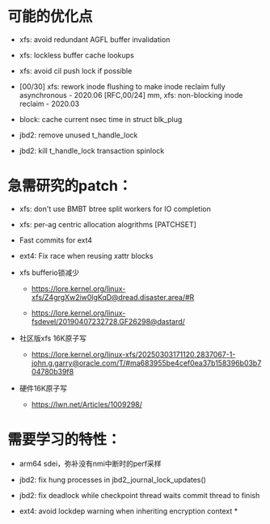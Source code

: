 # 可能的优化点

- xfs: avoid redundant AGFL buffer invalidation

- xfs: lockless buffer cache lookups

- xfs: avoid cil push lock if possible

- [00/30] xfs: rework inode flushing to make inode reclaim fully asynchronous - 2020.06
  [RFC,00/24] mm, xfs: non-blocking inode reclaim - 2020.03

- block: cache current nsec time in struct blk_plug

- jbd2: remove unused t_handle_lock

- jbd2: kill t_handle_lock transaction spinlock

# 急需研究的patch：

- xfs: don't use BMBT btree split workers for IO completion

- xfs: per-ag centric allocation alogrithms [PATCHSET]

- Fast commits for ext4

- ext4: Fix race when reusing xattr blocks

- xfs bufferio锁减少
  
  - https://lore.kernel.org/linux-xfs/Z4grgXw2iw0lgKqD@dread.disaster.area/#R
  
  - https://lore.kernel.org/linux-fsdevel/20190407232728.GF26298@dastard/

- 社区版xfs 16K原子写
  
  - https://lore.kernel.org/linux-xfs/20250303171120.2837067-1-john.g.garry@oracle.com/T/#ma683955be4cef0ea37b158396b03b704780b39f8

- 硬件16K原子写
  
  - https://lwn.net/Articles/1009298/

# 需要学习的特性：

- arm64 sdei，弥补没有nmi中断时的perf采样

- jbd2: fix hung processes in jbd2_journal_lock_updates()

- jbd2: fix deadlock while checkpoint thread waits commit thread to finish

- ext4: avoid lockdep warning when inheriting encryption context *
